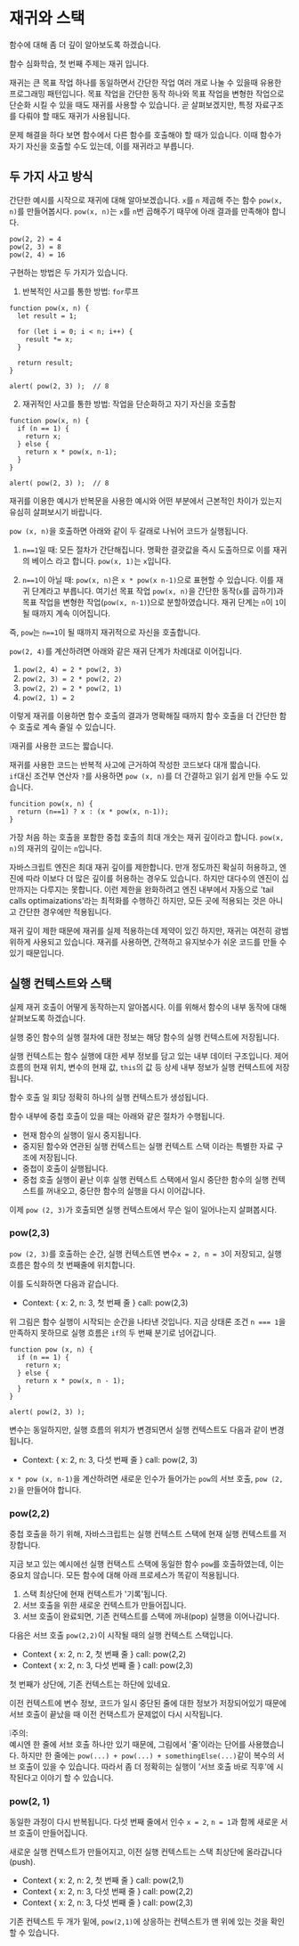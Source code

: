 # 재귀와 스택

함수에 대해 좀 더 깊이 알아보도록 하겠습니다.   
   
함수 심화학습, 첫 번째 주제는 재귀 입니다.   
   
재귀는 큰 목표 작업 하나를 동일하면서 간단한 작업 여러 개로 나눌 수 있을때 유용한 프로그래밍 패턴입니다. 목표 작업을 간단한 동작 하나와 목표 작업을 변형한 작업으로 단순화 시킬 수 있을 때도 재귀를 사용할 수 있습니다. 곧 살펴보겠지만, 특정 자료구조를 다뤄야 할 때도 재귀가 사용됩니다.   
   
문제 해결을 하다 보면 함수에서 다른 함수를 호출해야 할 때가 있습니다. 이때 함수가 자기 자신을 호출할 수도 있는데, 이를 재귀라고 부릅니다.


## 두 가지 사고 방식

간단한 예시를 시작으로 재귀에 대해 알아보겠습니다. `x`를 `n` 제곱해 주는 함수 `pow(x, n)`를 만들어봅시다. `pow(x, n)`는 `x`를 `n`번 곱해주기 때무에 아래 결과를 만족해야 합니다.
```
pow(2, 2) = 4
pow(2, 3) = 8
pow(2, 4) = 16
```
구현하는 방법은 두 가지가 있습니다.   
   
1. 반복적인 사고를 통한 방법: `for`루프
```
function pow(x, n) {
  let result = 1;

  for (let i = 0; i < n; i++) {
    result *= x;
  }

  return result;
}

alert( pow(2, 3) );  // 8
```
   
2. 재귀적인 사고를 통한 방법: 작업을 단순화하고 자기 자신을 호출함
```
function pow(x, n) {
  if (n == 1) {
    return x; 
  } else {
    return x * pow(x, n-1);
  }
}

alert( pow(2, 3) );  // 8
```
재귀를 이용한 예시가 반복문을 사용한 예시와 어떤 부분에서 근본적인 차이가 있는지 유심히 살펴보시기 바랍니다.   
   
`pow (x, n)`을 호출하면 아래와 같이 두 갈래로 나뉘어 코드가 실행됩니다.

1. `n==1`일 때: 모든 절차가 간단해집니다. 명확한 결괏값을 즉시 도출하므로 이를 재귀의 베이스 라고 합니다. `pow(x, 1)`는 `x`입니다.

2. `n==1`이 아닐 때: `pow(x, n)`은 `x * pow(x n-1)`으로 표현할 수 있습니다. 이를 재귀 단계라고 부릅니다. 여기선 목표 작업 `pow(x, n)`을 간단한 동작(`x`를 곱하기)과 목표 작업을 변형한 작업(`pow(x, n-1)`)으로 분할하였습니다. 재귀 단계는 `n`이 `1`이 될 때까지 계속 이어집니다.   
   
즉, `pow`는 `n==1`이 될 때까지 재귀적으로 자신을 호출합니다.   
   
`pow(2, 4)`를 계산하려면 아래와 같은 재귀 단계가 차례대로 이어집니다.
1. `pow(2, 4) = 2 * pow(2, 3)`
2. `pow(2, 3) = 2 * pow(2, 2)`
3. `pow(2, 2) = 2 * pow(2, 1)`
4. `pow(2, 1) = 2`

이렇게 재귀를 이용하면 함수 호출의 결과가 명확해질 때까지 함수 호출을 더 간단한 함수 호출로 계속 줄일 수 있습니다.   
   
❕재귀를 사용한 코드는 짧습니다.   
   
재귀를 사용한 코드는 반복적 사고에 근거하여 작성한 코드보다 대개 짧습니다.   
`if`대신 조건부 연산자 `?`를 사용하면 `pow (x, n)`를 더 간결하고 읽기 쉽게 만들 수도 있습니다.
```
funcition pow(x, n) {
  return (n==1) ? x : (x * pow(x, n-1));
}
```
   
   
가장 처음 하는 호출을 포함한 중첩 호출의 최대 개숫는 재귀 깊이라고 합니다. `pow(x, n)`의 재귀의 깊이는 `n`입니다.   
   
자바스크립트 엔진은 최대 재귀 깊이를 제한합니다. 만개 정도까진 확실히 허용하고, 엔진에 따라 이보다 더 많은 깊이를 허용하는 경우도 있습니다. 하지만 대다수의 엔진이 십만까지는 다루지는 못합니다. 이런 제한을 완화하려고 엔진 내부에서 자동으로 'tail calls optimaizations'라는 최적화를 수행하긴 하지만, 모든 곳에 적용되는 것은 아니고 간단한 경우에만 적용됩니다.   
   
재귀 깊이 제한 때문에 재귀를 실제 적용하는데 제약이 있긴 하지만, 재귀는 여전히 광범위하게 사용되고 있습니다. 재귀를 사용하면, 간젹하고 유지보수가 쉬운 코드를 만들 수 있기 때문입니다.   



## 실행 컨텍스트와 스택

실제 재귀 호출이 어떻게 동작하는지 알아봅시다. 이를 위해서 함수의 내부 동작에 대해 살펴보도록 하겠습니다.   
   
실행 중인 함수의 실행 절차에 대한 정보는 해당 함수의 실행 컨텍스트에 저장됩니다.   
   
실행 컨텍스트는 함수 실행에 대한 세부 정보를 담고 있는 내부 데이터 구조입니다. 제어 흐름의 현재 위치, 변수의 현재 값, `this`의 값 등 상세 내부 정보가 실행 컨텍스트에 저장됩니다.   
   
함수 호출 일 회당 정확히 하나의 실행 컨텍스트가 생성됩니다.   
   
함수 내부에 중첩 호출이 있을 때는 아래와 같은 절차가 수행됩니다.   
   
- 현재 함수의 실행이 일시 중지됩니다.
- 중지된 함수와 연관된 실행 컨텍스트는 실행 컨텍스트 스택 이라는 특별한 자료 구조에 저장됩니다.
- 중첩이 호출이 실행됩니다.
- 중첩 호출 실행이 끝난 이후 실행 컨텍스트 스택에서 일시 중단한 함수의 실행 컨텍스트를 꺼내오고, 중단한 함수의 실행을 다시 이어갑니다.
   
이제 `pow (2, 3)`가 호출되면 실행 컨텍스트에서 무슨 일이 일어나는지 살펴봅시다.   
   
### pow(2,3)
`pow (2, 3)`를 호출하는 순간, 실행 컨텍스트엔 변수`x = 2, n = 3`이 저장되고, 실행 흐름은 함수의 첫 번째줄에 위치합니다.   
   
이를 도식화하면 다음과 같습니다.
- Context: { x: 2, n: 3, 첫 번째 줄 }  call: pow(2,3)

위 그림은 함수 실행이 시작되는 순간을 나타낸 것입니다. 지금 상태론 조건 `n === 1`을 만족하지 못하므로 실행 흐름은 `if`의 두 번째 분기로 넘어갑니다.
```
function pow (x, n) {
  if (n == 1) {
    return x;
  } else {
    return x * pow(x, n - 1);
  }
}

alert( pow(2, 3) );
```
변수는 동일하지만, 실행 흐름의 위치가 변경되면서 실행 컨텍스트도 다음과 같이 변경됩니다.
- Context: { x: 2, n: 3, 다섯 번째 줄 }   call: pow(2, 3)
   
`x * pow (x, n-1)`을 계산하려면 새로운 인수가 들어가는 `pow`의 서브 호출, `pow (2, 2)`을 만들어야 합니다.   
   


### pow(2,2)

중첩 호출을 하기 위해, 자바스크립트는 실행 컨텍스트 스택에 현재 실행 컨텍스트를 저장합니다.   
   
지금 보고 있는 예시에선 실행 컨택스트 스택에 동일한 함수 `pow`를 호출하였는데, 이는 중요치 않습니다. 모든 함수에 대해 아래 프로세스가 똑같이 적용됩니다.   
   
1. 스택 최상단에 현재 컨텍스트가 '기록'됩니다.
2. 서브 호출을 위한 새로운 컨텍스트가 만들어집니다.
3. 서브 호출이 완료되면, 기존 컨텍스트를 스택에 꺼내(pop) 실행을 이어나갑니다.
   
다음은 서브 호출 `pow(2,2)`이 시작될 때의 실행 컨텍스트 스택입니다.
- Context { x: 2, n: 2, 첫 번째 줄 }   call: pow(2,2)
- Context { x: 2, n: 3, 다섯 번째 줄 }   call: pow(2,3)

첫 번째가 상단에, 기존 컨텍스트는 하단에 있네요.   
   
이전 컨텍스트에 변수 정보, 코드가 일시 중단된 줄에 대한 정보가 저장되어있기 때문에 서브 호출이 끝났을 때 이전 컨택스트가 문제없이 다시 시작됩니다.   
   
❕주의:   
예시엔 한 줄에 서브 호출 하나만 있기 때문에, 그림에서 '줄'이라는 단어를 사용했습니다. 하지만 한 줄에는 `pow(...) + pow(...) + somethingElse(...)`같이 복수의 서브 호출이 있을 수 있습니다. 따라서 좀 더 정확히는 실행이 '서브 호출 바로 직후'에 시작된다고 이야기 할 수 있습니다.
   

 
### pow(2, 1)

동일한 과정이 다시 반복됩니다. 다섯 번째 줄에서 인수 `x = 2`, `n = 1`과 함께 새로운 서브 호출이 만들어집니다.   
   
새로운 실행 컨텍스트가 만들어지고, 이전 실행 컨텍스트는 스택 최상단에 올라갑니다(push).
- Context { x: 2, n: 2, 첫 번째 줄 }   call: pow(2,1)
- Context { x: 2, n: 3, 다섯 번째 줄 }   call: pow(2,2)
- Context { x: 2, n: 3, 다섯 번째 줄 }   call: pow(2,3)

기존 컨텍스트 두 개가 밑에, `pow(2,1)`에 상응하는 컨텍스트가 맨 위에 있는 것을 확인할 수 있습니다.
